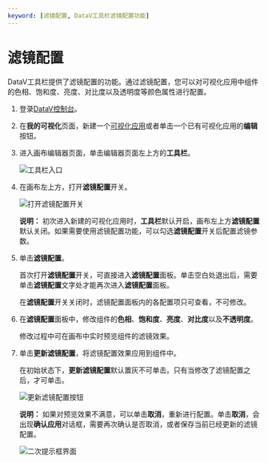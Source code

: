 ```yaml
---
keyword: [滤镜配置, DataV工具栏滤镜配置功能]
---
```


# 滤镜配置

DataV工具栏提供了滤镜配置的功能。通过滤镜配置，您可以对可视化应用中组件的色相、饱和度、亮度、对比度以及透明度等颜色属性进行配置。

1.  登录[DataV控制台](https://datav.alibabacloud.com/)。

2.  在**我的可视化**页面，新建一个[可视化应用](/intl.zh-CN/管理可视化应用/创建可视化应用.md)或者单击一个已有可视化应用的**编辑**按钮。

3.  进入画布编辑器页面，单击编辑器页面左上方的**工具栏**。

    ![工具栏入口](https://static-aliyun-doc.oss-cn-hangzhou.aliyuncs.com/assets/img/zh-CN/6557929951/p93869.png)

4.  在画布左上方，打开**滤镜配置**开关。

    ![打开滤镜配置开关](https://static-aliyun-doc.oss-cn-hangzhou.aliyuncs.com/assets/img/zh-CN/5557929951/p59701.png)

    **说明：** 初次进入新建的可视化应用时，**工具栏**默认开启，画布左上方**滤镜配置**默认关闭。如果需要使用滤镜配置功能，可以勾选**滤镜配置**开关后配置滤镜参数。

5.  单击**滤镜配置**。

    首次打开**滤镜配置**开关，可直接进入**滤镜配置**面板。单击空白处退出后，需要单击**滤镜配置**文字处才能再次进入**滤镜配置**面板。

    在**滤镜配置**开关关闭时，滤镜配置面板内的各配置项只可查看，不可修改。

6.  在**滤镜配置**面板中，修改组件的**色相**、**饱和度**、**亮度**、**对比度**以及**不透明度**。

    修改过程中可在画布中实时预览组件的滤镜效果。

7.  单击**更新滤镜配置**，将滤镜配置效果应用到组件中。

    在初始状态下，**更新滤镜配置**默认置灰不可单击。只有当修改了滤镜配置之后，才可单击。

    ![更新滤镜配置按钮](https://static-aliyun-doc.oss-cn-hangzhou.aliyuncs.com/assets/img/zh-CN/6557929951/p60656.png)

    **说明：** 如果对预览效果不满意，可以单击**取消**，重新进行配置。单击**取消**，会出现**确认应用**对话框，需要再次确认是否取消，或者保存当前已经更新的滤镜配置。

    ![二次提示框界面](https://static-aliyun-doc.oss-cn-hangzhou.aliyuncs.com/assets/img/zh-CN/6557929951/p60662.png)



